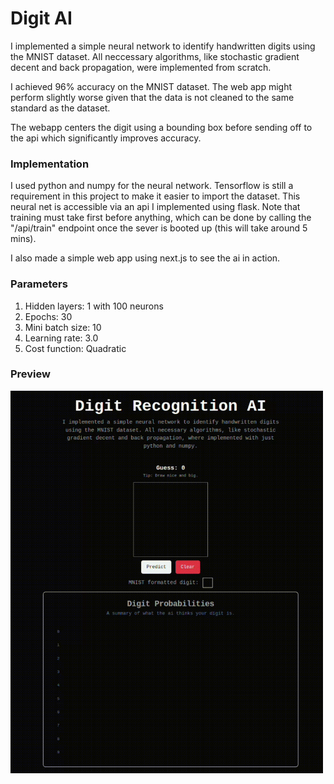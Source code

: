 # Digit AI

I implemented a simple neural network to identify handwritten digits using the MNIST dataset. All neccessary algorithms, like stochastic gradient decent and back propagation, were implemented from scratch.

I achieved 96% accuracy on the MNIST dataset. The web app might perform slightly worse given that the data is not cleaned to the same standard as the dataset.

The webapp centers the digit using a bounding box before sending off to the api which significantly improves accuracy.

### Implementation

I used python and numpy for the neural network. Tensorflow is still a requirement in this project to make it easier to import the dataset. This neural net is accessible via an api I implemented using flask. Note that training must take first before anything, which can be done by calling the "/api/train" endpoint once the sever is booted up (this will take around 5 mins).

I also made a simple web app using next.js to see the ai in action.

### Parameters

1. Hidden layers: 1 with 100 neurons
2. Epochs: 30
3. Mini batch size: 10
4. Learning rate: 3.0
5. Cost function: Quadratic

### Preview

<img src="./digit-ai.gif" width="500px" />
